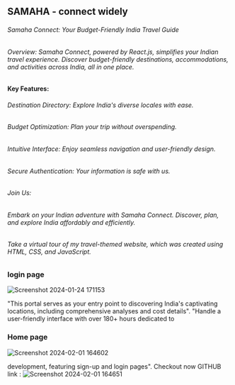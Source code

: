 ## SAMAHA - connect widely


###### Samaha Connect: Your Budget-Friendly India Travel Guide

###### Overview: Samaha Connect, powered by React.js, simplifies your Indian travel experience. Discover budget-friendly destinations, accommodations, and activities across India, all in one place.

#### Key Features:

###### Destination Directory: Explore India's diverse locales with ease.
###### Budget Optimization: Plan your trip without overspending.
###### Intuitive Interface: Enjoy seamless navigation and user-friendly design.
###### Secure Authentication: Your information is safe with us.
###### Join Us:
###### Embark on your Indian adventure with Samaha Connect. Discover, plan, and explore India affordably and efficiently.
###### Take a virtual tour of my travel-themed website, which was created using HTML, CSS, and JavaScript. 
### login page
![Screenshot 2024-01-24 171153](https://github.com/sanjaymaraboina/form-validation/assets/153506569/7929ba31-f531-4feb-815a-b685dbf6c928)



"This portal serves as your entry point to discovering India's captivating locations, including comprehensive analyses and cost
details".
"Handle a user-friendly interface with over 180+ hours dedicated to
### Home page
![Screenshot 2024-02-01 164602](https://github.com/sanjaymaraboina/form-validation/assets/153506569/87fb88b5-35be-40ec-a309-361901faf705)







development, featuring sign-up and login pages". Checkout now GITHUB link : ![Screenshot 2024-02-01 164651](https://github.com/sanjaymaraboina/form-validation/assets/153506569/4eed78a3-29da-4e9f-93dd-f8b71508ed3e)
